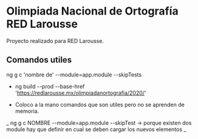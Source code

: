 
# Olimpiada Nacional de Ortografía RED Larousse

Proyecto realizado para RED Larousse.

## Comandos utiles

ng g c 'nombre de' --module=app.module --skipTests


- ng build --prod --base-href 'https://redlarousse.mx/olimpiadanortografia/2020/'

- Coloco a la mano comandos que son utiles pero no se aprenden de memoria.

_ ng g c NOMBRE --module=app.module --skipTest -> porque existen dos module hay que definir en cual se deben cargar los nuevos elementos _
